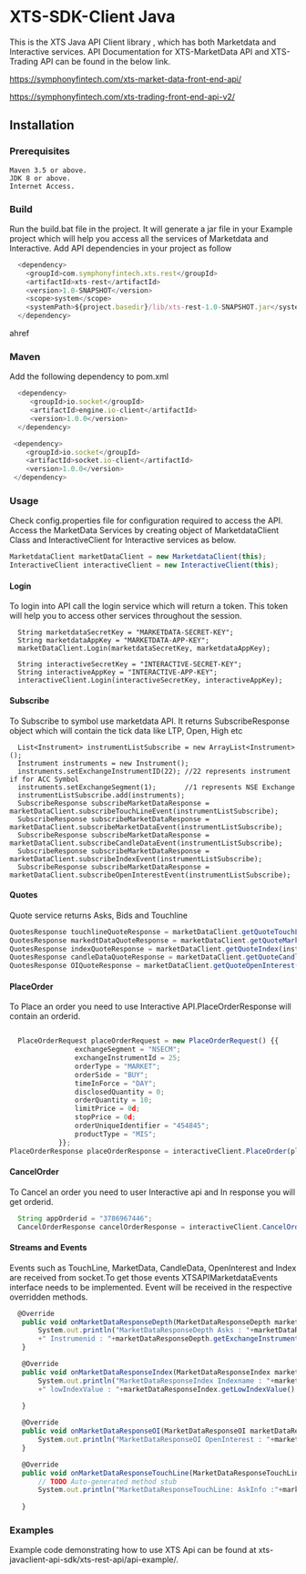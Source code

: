 # XTS-SDK-Client Java

This is the XTS Java API Client library , which has both Marketdata and Interactive services.
API Documentation for XTS-MarketData API and XTS-Trading API can be found in the below link.

https://symphonyfintech.com/xts-market-data-front-end-api/

https://symphonyfintech.com/xts-trading-front-end-api-v2/

## Installation

### Prerequisites

    Maven 3.5 or above.
    JDK 8 or above.
    Internet Access.

### Build
Run the build.bat file in the project. It will generate a jar file in your Example project which will help you access all the services of Marketdata and Interactive.
Add API dependencies in your project as follow
```js
  <dependency>
	<groupId>com.symphonyfintech.xts.rest</groupId>
	<artifactId>xts-rest</artifactId>
	<version>1.0-SNAPSHOT</version>
	<scope>system</scope>
	<systemPath>${project.basedir}/lib/xts-rest-1.0-SNAPSHOT.jar</systemPath>
  </dependency>
   ``` 
ahref
### Maven
Add the following dependency to pom.xml
```js
  <dependency>
     <groupId>io.socket</groupId>
     <artifactId>engine.io-client</artifactId>
     <version>1.0.0</version>
  </dependency>
```
```js
 <dependency>
    <groupId>io.socket</groupId>
    <artifactId>socket.io-client</artifactId>
    <version>1.0.0</version>
 </dependency>
```
### Usage
Check config.properties file for configuration required to access the API.
Access the MarketData Services by creating object of MarketdataClient Class and InteractiveClient for Interactive services as below.
```js
MarketdataClient marketDataClient = new MarketdataClient(this);
InteractiveClient interactiveClient = new InteractiveClient(this);
```
#### Login
To login into API call the login service which will return a token. This token will help you to access other services throughout the session.

      
      String marketdataSecretKey = "MARKETDATA-SECRET-KEY";
	  String marketdataAppKey = "MARKETDATA-APP-KEY";		
      marketDataClient.Login(marketdataSecretKey, marketdataAppKey);
     
      String interactiveSecretKey = "INTERACTIVE-SECRET-KEY";
	  String interactiveAppKey = "INTERACTIVE-APP-KEY";
	  interactiveClient.Login(interactiveSecretKey, interactiveAppKey);

#### Subscribe
To Subscribe to symbol use marketdata API. It returns SubscribeResponse object which will contain the tick data like LTP, Open, High etc

	  List<Instrument> instrumentListSubscribe = new ArrayList<Instrument>();
      Instrument instruments = new Instrument();
  	  instruments.setExchangeInstrumentID(22); //22 represents instrument if for ACC Symbol
	  instruments.setExchangeSegment(1);       //1 represents NSE Exchange 
  	  instrumentListSubscribe.add(instruments);
      SubscribeResponse subscribeMarketDataResponse = marketDataClient.subscribeTouchLineEvent(instrumentListSubscribe);    
      SubscribeResponse subscribeMarketDataResponse = marketDataClient.subscribeMarketDataEvent(instrumentListSubscribe);   
      SubscribeResponse subscribeMarketDataResponse = marketDataClient.subscribeCandleDataEvent(instrumentListSubscribe);   
      SubscribeResponse subscribeMarketDataResponse = marketDataClient.subscribeIndexEvent(instrumentListSubscribe);        
      SubscribeResponse subscribeMarketDataResponse = marketDataClient.subscribeOpenInterestEvent(instrumentListSubscribe); 

#### Quotes
Quote service returns Asks, Bids and Touchline
```js
QuotesResponse touchlineQuoteResponse = marketDataClient.getQuoteTouchLine(instrumentList);     
QuotesResponse markedtDataQuoteResponse = marketDataClient.getQuoteMarketData(instrumentList);  
QuotesResponse indexQuoteResponse = marketDataClient.getQuoteIndex(instrumentList);             
QuotesResponse candleDataQuoteResponse = marketDataClient.getQuoteCandleData(instrumentList);   
QuotesResponse OIQuoteResponse = marketDataClient.getQuoteOpenInterest(instrumentList);         


```
#### PlaceOrder
To Place an order you need to use Interactive API.PlaceOrderResponse  will contain an orderid.
```js

  PlaceOrderRequest placeOrderRequest = new PlaceOrderRequest() {{
				exchangeSegment = "NSECM";
				exchangeInstrumentId = 25;
				orderType = "MARKET";
				orderSide = "BUY";
				timeInForce = "DAY";
				disclosedQuantity = 0;
				orderQuantity = 10;
				limitPrice = 0d;
				stopPrice = 0d;
				orderUniqueIdentifier = "454845";
				productType = "MIS";
			}};
PlaceOrderResponse placeOrderResponse = interactiveClient.PlaceOrder(placeOrderRequest);
```

#### CancelOrder
To Cancel an order you need to user Interactive api and In response you will get orderid.
```js
  String appOrderid = "3786967446";
  CancelOrderResponse cancelOrderResponse = interactiveClient.CancelOrder(appOrderid);
 ```
 
 #### Streams and Events
 Events such as TouchLine, MarketData, CandleData, OpenInterest and Index are received from socket.To get those events XTSAPIMarketdataEvents interface needs to be implemented. 
 Event will be received in the respective overridden methods.
 ```js
   @Override
	public void onMarketDataResponseDepth(MarketDataResponseDepth marketDataResponseDepth) {
		System.out.println("MarketDataResponseDepth Asks : "+marketDataResponseDepth.getAsks()+ "Bids : "+marketDataResponseDepth.getBids()
		+" Instrumenid : "+marketDataResponseDepth.getExchangeInstrumentID());
	}

	@Override
	public void onMarketDataResponseIndex(MarketDataResponseIndex marketDataResponseIndex) {
		System.out.println("MarketDataResponseIndex Indexname : "+marketDataResponseIndex.getIndexName()+ " HighIndexValue : "+marketDataResponseIndex.getHighIndexValue()
		+" lowIndexValue : "+marketDataResponseIndex.getLowIndexValue() + " PercentageChange : "+marketDataResponseIndex.getPercentChange());
		
	}

	@Override
	public void onMarketDataResponseOI(MarketDataResponseOI marketDataResponseOI) {
		System.out.println("MarketDataResponseOI OpenInterest : "+marketDataResponseOI.getOpenInterest()+ " InstrumentId :" +marketDataResponseOI.getExchangeInstrumentID());
	}

	@Override
	public void onMarketDataResponseTouchLine(MarketDataResponseTouchLine marketDataResponseTouchLine) {
		// TODO Auto-generated method stub
		System.out.println("MarketDataResponseTouchLine: AskInfo :"+marketDataResponseTouchLine.getAskInfo()+ " BidInfo: "+marketDataResponseTouchLine.getBidInfo());
		
	}
 ```
### Examples
Example code demonstrating how to use XTS Api can be found at xts-javaclient-api-sdk/xts-rest-api/api-example/. 

